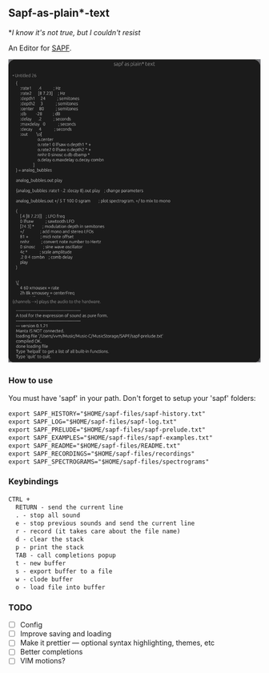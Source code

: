 ## Sapf-as-plain*-text
**I know it's not true, but I couldn't resist*

An Editor for [SAPF](https://github.com/lfnoise/sapf).

![Alt text](https://github.com/vasilymilovidov/sapf-as-plain-text/blob/main/screenshot.png)

### How to use
You must have 'sapf' in your path.
Don't forget to setup your 'sapf' folders:
```
export SAPF_HISTORY="$HOME/sapf-files/sapf-history.txt"
export SAPF_LOG="$HOME/sapf-files/sapf-log.txt"
export SAPF_PRELUDE="$HOME/sapf-files/sapf-prelude.txt"
export SAPF_EXAMPLES="$HOME/sapf-files/sapf-examples.txt"
export SAPF_README="$HOME/sapf-files/README.txt"
export SAPF_RECORDINGS="$HOME/sapf-files/recordings"
export SAPF_SPECTROGRAMS="$HOME/sapf-files/spectrograms"
```

### Keybindings
```
CTRL +
  RETURN - send the current line
  . - stop all sound
  e - stop previous sounds and send the current line
  r - record (it takes care about the file name)
  d - clear the stack
  p - print the stack
  TAB - call completions popup
  t - new buffer
  s - export buffer to a file
  w - clode buffer
  o - load file into buffer
 ```

### TODO
- [ ] Config  
- [ ] Improve saving and loading
- [ ] Make it prettier — optional syntax highlighting, themes, etc
- [ ] Better completions
- [ ] VIM motions?
